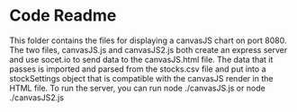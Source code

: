 # Code Readme
This folder contains the files for displaying a canvasJS chart on port 8080. The two files, canvasJS.js and canvasJS2.js both create an express server and use socet.io to send data to the canvasJS.html file. The data that it passes is imported and parsed from the stocks.csv file and put into a stockSettings object that is compatible with the canvasJS render in the HTML file. To run the server, you can run node ./canvasJS.js or node ./canvasJS2.js
